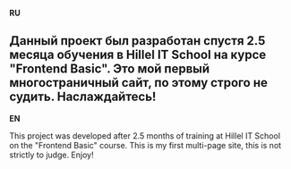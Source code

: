 **RU**

Данный проект был разработан спустя 2.5 месяца обучения в Hillel IT School на курсе "Frontend Basic". 
Это мой первый многостраничный сайт, по этому строго не судить.
Наслаждайтесь!
-----------------------------------------------------------------------------------------------------------
**EN**

This project was developed after 2.5 months of training at Hillel IT School on the "Frontend Basic" course.
This is my first multi-page site, this is not strictly to judge.
Enjoy!
